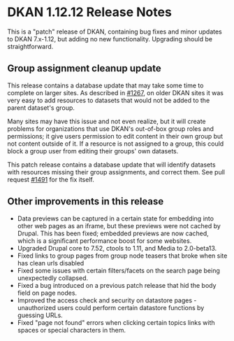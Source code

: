 # DKAN 1.12.12 Release Notes

This is a "patch" release of DKAN, containing bug fixes and minor updates to DKAN 7.x-1.12, but adding no new functionality. Upgrading should be straightforward.

## Group assignment cleanup update
This release contains a database update that may take some time to complete on larger sites. As described in [#1267](https://github.com/GetDKAN/dkan/issues/1267), on older DKAN sites it was very easy to add resources to datasets that would not be added to the parent dataset's group.

Many sites may have this issue and not even realize, but it will create problems for organizations that use DKAN's out-of-box group roles and permissions; it give users permission to edit content in their own group but not content outside of it. If a resource is not assigned to a group, this could block a group user from editing their groups' own datasets.

This patch release contains a database update that will identify datasets with resources missing their group assignments, and correct them. See pull request [#1491](https://github.com/GetDKAN/dkan/issues/1491) for the fix itself.

## Other improvements in this release
- Data previews can be captured in a certain state for embedding into other web pages as an iframe, but these previews were not cached by Drupal. This has been fixed; embedded previews are now cached, which is a significant performance boost for some websites.
- Upgraded Drupal core to 7.52, ctools to 1.11, and Media to 2.0-beta13.
- Fixed links to group pages from group node teasers that broke when site has clean urls disabled
- Fixed some issues with certain filters/facets on the search page being unexpectedly collapsed.
- Fixed a bug introduced on a previous patch release that hid the body field on page nodes.
- Improved the access check and security on datastore pages - unauthorized users could perform certain datastore functions by guessing URLs.
- Fixed "page not found" errors when clicking certain topics links with spaces or special characters in them.
